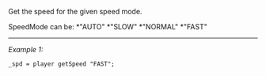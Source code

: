 Get the speed for the given speed mode.

SpeedMode can be:
*"AUTO"
*"SLOW"
*"NORMAL"
*"FAST"


---
*Example 1:*
```sqf
_spd = player getSpeed "FAST";
```